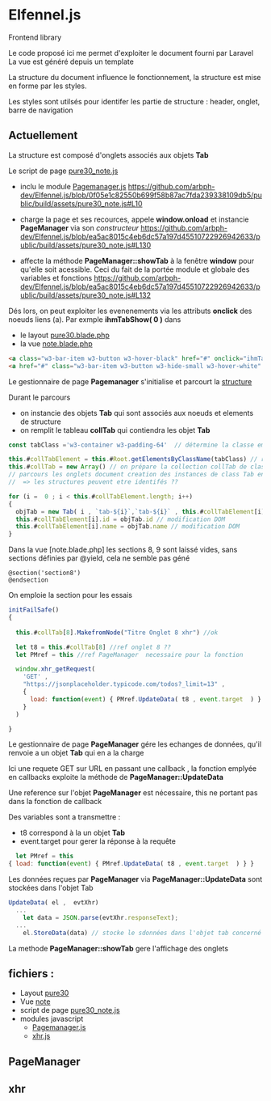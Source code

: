 # Elfennel.js
Frontend library

Le code proposé ici me permet d'exploiter le document fourni par Laravel 
La vue est généré depuis un template

La structure du document influence le fonctionnement, la structure est mise en forme par les styles.

Les styles sont utilsés pour identifer les partie de structure : header, onglet, barre de navigation


## Actuellement

La structure est composé d'onglets associés aux objets **Tab**

Le script de page [pure30_note.js](./html/pure30_note.js) 

- inclu le module [Pagemanager.js](./public/build/assets/modules/PageManager.js)
https://github.com/arbph-dev/Elfennel.js/blob/0f05e1c82550b699f58b87ac7fda239338109db5/public/build/assets/pure30_note.js#L10

- charge la page et ses recources, appele **window.onload** et instancie **PageManager** via son *constructeur*
https://github.com/arbph-dev/Elfennel.js/blob/ea5ac8015c4eb6dc57a197d45510722926942633/public/build/assets/pure30_note.js#L130

- affecte la méthode **PageManager::showTab** à la fenêtre **window** pour qu'elle soit acessible. Ceci du fait de la portée module et globale des variables et fonctions
https://github.com/arbph-dev/Elfennel.js/blob/ea5ac8015c4eb6dc57a197d45510722926942633/public/build/assets/pure30_note.js#L132

Dés lors, on peut exploiter les evenenements via les attributs **onclick** des noeuds liens (a). 
Par exmple **ihmTabShow( 0 )** dans
- le layout [pure30.blade.php](./resources/views/layouts/pure30.blade.php)
- la vue [note.blade.php](./resources/views/note.blade.php)

```html
<a class="w3-bar-item w3-button w3-hover-black" href="#" onclick="ihmTabShow( 0 )">Link</a>
<a href="#" class="w3-bar-item w3-button w3-hide-small w3-hover-white" onclick="ihmTabShow( 0 )">Tab-0</a>
```

Le gestionnaire de page **Pagemanager** s'initialise et parcourt la [structure](./docs/structure.md)

Durant le parcours 
- on instancie des objets **Tab** qui sont associés aux noeuds et elements de structure 
- on remplit le tableau **collTab** qui contiendra les objet **Tab**

```js
const tabClass ='w3-container w3-padding-64'  // détermine la classe employée pour les onglets

this.#collTabElement = this.#Root.getElementsByClassName(tabClass) // recupere tous les onglets document
this.#collTab = new Array() // on prépare la collection collTab de class Tab
// parcours les onglets document creation des instances de class Tab en memoire
//  => les structures peuvent etre identifés ??

for (i =  0 ; i < this.#collTabElement.length; i++) 
{
  objTab = new Tab( i , `tab-${i}`,`tab-${i}` , this.#collTabElement[i] );this.#collTab.push(objTab) //creation des instances de class Tab en memoire
  this.#collTabElement[i].id = objTab.id // modification DOM
  this.#collTabElement[i].name = objTab.name // modification DOM
}
```




Dans la vue [note.blade.php] les sections 8, 9 sont laissé vides, sans sections définies par @yield, cela ne semble pas géné
```blade
@section('section8')
@endsection
```
On emploie la section pour les essais

```js
initFailSafe()
{
  
  this.#collTab[8].MakefromNode("Titre Onglet 8 xhr") //ok

  let t8 = this.#collTab[8] //ref onglet 8 ??
  let PMref = this //ref PageManager  necessaire pour la fonction 

  window.xhr_getRequest( 
    'GET' ,
    "https://jsonplaceholder.typicode.com/todos?_limit=13" ,
    {
      load: function(event) { PMref.UpdateData( t8 , event.target  ) }
    }  
  )

}
```

Le gestionnaire de page **PageManager**  gére les echanges de données, qu'il renvoie a un objet **Tab** qui en a la charge

Ici une requete  GET sur URL en passant une callback , la fonction emplyée en callbacks exploite la méthode de **PageManager::UpdateData**

Une reference sur l'objet **PageManager** est nécessaire, this ne portant pas dans la fonction de callback

Des variables sont a transmettre : 
- t8 correspond à la un objet **Tab**
- event.target pour gerer la réponse à la requête

```js
  let PMref = this 
{ load: function(event) { PMref.UpdateData( t8 , event.target  ) } }  
```

Les données reçues par **PageManager** via **PageManager::UpdateData** sont stockées dans l'objet Tab
```js
UpdateData( el ,  evtXhr)
  ...
    let data = JSON.parse(evtXhr.responseText);
  ...
    el.StoreData(data) // stocke le sdonnées dans l'objet tab concerné reference el

```  


La methode **PageManager::showTab** gere l'affichage des onglets 





## fichiers : 
- Layout
  [pure30](./resources/views/layouts/pure30.blade.php)
- Vue
  [note](./resources/views/note.blade.php)
- script de page
  [pure30_note.js](./public/build/assets/pure30_note.js)
- modules javascript
  - [Pagemanager.js](./public/build/assets/modules/PageManager.js)
  - [xhr.js](./public/build/assets/modules/xhr.js)




## PageManager
## xhr
